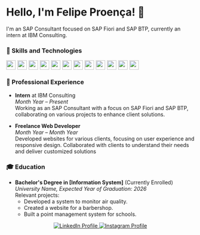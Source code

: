 # Hello, I'm Felipe Proença! 👋

I'm an SAP Consultant focused on SAP Fiori and SAP BTP, currently an intern at IBM Consulting.

### 🚀 Skills and Technologies
<div style="display: flex; margin-top: 5px;">
<img src="https://img.shields.io/badge/-JavaScript-black?style=flat-square&logo=javascript" height="25" style="margin-right: 5px;" /> 
<img src="https://img.shields.io/badge/-Python-black?style=flat-square&logo=python" height="25" style="margin-right: 5px;" /> 
<img src="https://img.shields.io/badge/-HTML5-black?style=flat-square&logo=html5" height="25" style="margin-right: 5px;" /> 
<img src="https://img.shields.io/badge/-CSS3-black?style=flat-square&logo=css3" height="25" style="margin-right: 5px;" /> 
<img src="https://img.shields.io/badge/-ABAP-black?style=flat-square&logo=sap" height="25" style="margin-right: 5px;" /> 
<img src="https://img.shields.io/badge/-Node.js-black?style=flat-square&logo=node.js" height="25" style="margin-right: 5px;" /> 
<img src="https://img.shields.io/badge/-React-black?style=flat-square&logo=react" height="25" style="margin-right: 5px;" /> 
<img src="https://img.shields.io/badge/-SAP%20UI5-black?style=flat-square&logo=sap" height="25" style="margin-right: 5px;" /> 
<img src="https://img.shields.io/badge/-MySQL-black?style=flat-square&logo=mysql" height="25" style="margin-right: 5px;" /> 
<img src="https://img.shields.io/badge/-MongoDB-black?style=flat-square&logo=mongodb" height="25" style="margin-right: 5px;" /> 
<img src="https://img.shields.io/badge/-SAP%20BTP-black?style=flat-square&logo=sap" height="25" style="margin-right: 5px;" /> 
<img src="https://img.shields.io/badge/-SAP%20Fiori-black?style=flat-square&logo=sap" height="25" style="margin-right: 5px;" /> 
</div>

### 💼 Professional Experience

- **Intern** at IBM Consulting  
  *Month Year – Present*  
  Working as an SAP Consultant with a focus on SAP Fiori and SAP BTP, collaborating on various projects to enhance client solutions.

- **Freelance Web Developer**  
  *Month Year – Month Year*  
  Developed websites for various clients, focusing on user experience and responsive design. Collaborated with clients to understand their needs and deliver customized solutions

### 🎓 Education

- **Bachelor's Degree in [Information System]** (Currently Enrolled)  
  *University Name, Expected Year of Graduation: 2026*  
  Relevant projects: 
  - Developed a system to monitor air quality.
  - Created a website for a barbershop.
  - Built a point management system for schools.

<p align="center">
  <a href="https://www.linkedin.com/in/seu-perfil">
    <img src="https://img.shields.io/badge/Connect%20with%20me-%20LinkedIn-0077B5?style=for-the-badge&logo=linkedin" alt="LinkedIn Profile"/>
  </a>

  <a href="https://www.instagram.com/seu-perfil">
    <img src="https://img.shields.io/badge/Follow%20me-%20Instagram-E1306C?style=for-the-badge&logo=instagram" alt="Instagram Profile"/>
  </a>
</p>
